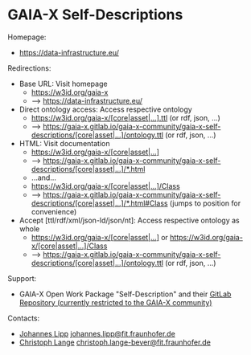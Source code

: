 GAIA-X Self-Descriptions
=========================

Homepage:
* https://data-infrastructure.eu/

Redirections:
* Base URL: Visit homepage
  * https://w3id.org/gaia-x
  * --> https://data-infrastructure.eu/
* Direct ontology access: Access respective ontology
  * https://w3id.org/gaia-x/[core|asset|...].ttl (or rdf, json, ...)
  * --> https://gaia-x.gitlab.io/gaia-x-community/gaia-x-self-descriptions/[core|asset|...]/ontology.ttl (or rdf, json, ...)
* HTML: Visit documentation
  * https://w3id.org/gaia-x/[core|asset|...]
  * --> https://gaia-x.gitlab.io/gaia-x-community/gaia-x-self-descriptions/[core|asset|...]/*.html
  * ...and...
  * https://w3id.org/gaia-x/[core|asset|...]/Class
  * --> https://gaia-x.gitlab.io/gaia-x-community/gaia-x-self-descriptions/[core|asset|...]/*.html#Class (jumps to position for convenience)
* Accept [ttl/rdf/xml/json-ld/json/nt]: Access respective ontology as whole
  * https://w3id.org/gaia-x/[core|asset|...] or https://w3id.org/gaia-x/[core|asset|...]/Class
  * --> https://gaia-x.gitlab.io/gaia-x-community/gaia-x-self-descriptions/[core|asset|...]/ontology.ttl (or rdf, json, ...)

Support:
* GAIA-X Open Work Package "Self-Description" and their [GitLab Repository (currently restricted to the GAIA-X community)](https://gitlab.com/gaia-x/gaia-x-community/gaia-x-self-descriptions)

Contacts:
* [Johannes Lipp](https://gitlab.com/JohannesL) <johannes.lipp@fit.fraunhofer.de>
* [Christoph Lange](https://gitlab.com/langec) <christoph.lange-bever@fit.fraunhofer.de>
